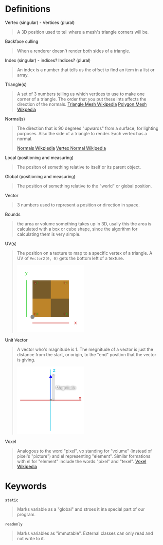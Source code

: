 # Definitions

Vertex (singular) - Vertices (plural)
> A 3D position used to tell where a mesh's triangle corners will be.

Backface culling
> When a renderer doesn't render both sides of a triangle.

Index (singular) - indices? Indices? (plural)
> An index is a number that tells us the offset to find an item in a list or array.

Triangle(s)
> A set of 3 numbers telling us which vertices to use to make one corner of a triangle.
> The order that you put these ints affects the direction of the normals.
> [Triangle Mesh Wikipedia](https://en.wikipedia.org/wiki/Triangle_mesh)
> [Polygon Mesh Wikpedia](https://en.wikipedia.org/wiki/Polygon_mesh)

Normal(s)
> The direction that is 90 degrees "upwards" from a surface, for lighting purposes. Also the side of a triangle to render. Each vertex has a normal.
> 
> [Normals Wikpiedia](https://en.wikipedia.org/wiki/Normal_(geometry))
> [Vertex Normal Wikipedia](https://en.wikipedia.org/wiki/Vertex_normal)

Local (positioning and measuring)
> The positon of something relative to itself or its parent object.

Global (positioning and measuring)
> The position of something relative to the "world" or global position.

Vector
> 3 numbers used to represent a position or direction in space.

Bounds
> the area or volume something takes up in 3D, usally this the area is calculated with a box or cube shape, since the algorithm for calculating them is very simple.

UV(s)
> The position on a texture to map to a specific vertex of a triangle. A UV of `Vector2(0, 0)` gets the bottom left of a texture. 
> 
> ![2D uv texture coordinate](/Assets/2D_uv_texture_coordinate.png)

Unit Vector
> A vector who's magnitude is 1. The megnitude of a vector is just the distance from the start, or origin, to the "end" position that the vector is giving.
> 
> ![magnitude of a vector](/Assets/normal_magnitude.png)

Voxel
> Analogous to the word "pixel", vo standing for "volume" (instead of pixel's "picture") and el representing "element". Similar formations with el for "element" include the words "pixel" and "texel".
> [Voxel Wikipedia](https://en.wikipedia.org/wiki/Voxel)


# Keywords

`static`
> Marks variable as a "global" and stroes it ina special part of our program.

`readonly`
> Marks variables as "immutable". External classes can only read and not write to it.
